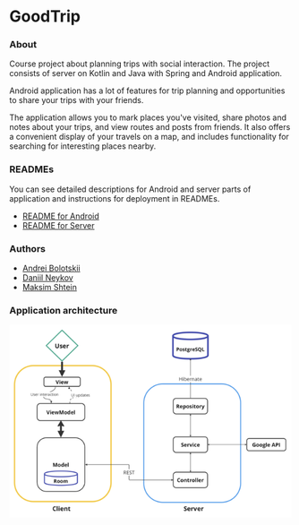 # GoodTrip

### About

Course project about planning trips with social interaction. 
The project consists of server on Kotlin and Java with Spring and Android application.

Android application has a lot of features for trip
planning and opportunities to share your trips with your friends.

The application allows you to mark places you've visited, share photos and notes about your trips, and view routes and posts from friends. It also offers a convenient display of your travels on a map, and includes functionality for searching for interesting places nearby.

### READMEs

You can see detailed descriptions for Android and server parts of application and instructions for deployment in READMEs.
* [README for Android](https://github.com/GoodTripProject/GoodTripAndroid/blob/main/README.md) 
* [README for Server](https://github.com/GoodTripProject/GoodTripServer/blob/main/README.md) 

### Authors

* [Andrei Bolotskii](https://github.com/andrewbolotsky)
* [Daniil Neykov](https://github.com/cowboymalboro1884)
* [Maksim Shtein](https://github.com/MaksimkaSH)


### Application architecture

![img.png](assets/img.png)
